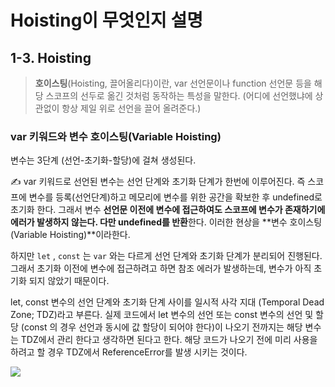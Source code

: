 # Hoisting이 무엇인지 설명

## 1-3. Hoisting

> **호이스팅**(Hoisting, 끌어올리다)이란, var 선언문이나 function 선언문 등을 해당 스코프의 선두로 옮긴 것처럼 동작하는 특성을 말한다. (어디에 선언했냐에 상관없이 항상 제일 위로 선언을 끌어 올려준다.)

### var 키워드와 변수 호이스팅(Variable Hoisting)

변수는 3단계 (선언-초기화-할당)에 걸쳐 생성된다.

✍️ var 키워드로 선언된 변수는 선언 단계와 초기화 단계가 한번에 이루어진다. 즉 스코프에 변수를 등록(선언단계)하고 메모리에 변수를 위한 공간을 확보한 후 undefined로 초기화 한다. 그래서 변수 **선언문 이전에 변수에 접근하여도 스코프에 변수가 존재하기에 에러가 발생하지 않는다. 다만 undefined를 반환**한다. 이러한 현상을 **변수 호이스팅(Variable Hoisting)**이라한다.

하지만 `let` , `const` 는 `var` 와는 다르게 선언 단계와 초기화 단계가 분리되어 진행된다. 그래서 초기화 이전에 변수에 접근하려고 하면 참조 에러가 발생하는데, 변수가 아직 초기화 되지 않았기 때문이다.

let, const 변수의 선언 단계와 초기화 단계 사이를 일시적 사각 지대 (Temporal Dead Zone; TDZ)라고 부른다.
실제 코드에서 let 변수의 선언 또는 const 변수의 선언 및 할당 (const 의 경우 선언과 동시에 값 할당이 되어야 한다)이 나오기 전까지는 해당 변수는 TDZ에서 관리 한다고 생각하면 된다고 한다.
해당 코드가 나오기 전에 미리 사용을 하려고 할 경우 TDZ에서 ReferenceError를 발생 시키는 것이다.

![](https://velog.velcdn.com/images/seul06/post/031f4ff9-26e0-4051-851d-437d1f311384/image.png)

